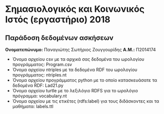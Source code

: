 # Σημασιολογικός και Κοινωνικός Ιστός (εργαστήριο) 2018
## Παράδοση δεδομένων ασκήσεων

**Ονοματεπώνυμο:** Παναγιώτης Σωτήριος Ζουγγουρίδης
**Α.Μ.:** Π2014174

* Όνομα αρχείου csv με τα αρχικά σας δεδομένα του ωρολογίου προγράμματος: Program.csv
* Όνομα αρχείου ntriples με τα δεδομένα RDF του ωρολογίου προγράμματος: ntriples.nt
* Όνομα αρχείου προγράμματος python με το οποίο κατασκευάσατε τα δεδομένα RDF: Lad21.py
* Όνομα αρχείου turtle με το λεξιλόγιο RDFS για το ωρολόγιο πρόγραμμα: vocabulary.nt
* Όνομα αρχείου με τις ετικέτες (rdfs:label) για τους διδάσκοντες και τα μαθήματα: labels.ttl


